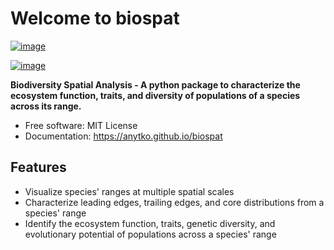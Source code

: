 # Welcome to biospat


[![image](https://img.shields.io/pypi/v/biospat.svg)](https://pypi.python.org/pypi/biospat)

[![image](https://pyup.io/repos/github/anytko/biospat/shield.svg)](https://pyup.io/repos/github/anytko/biospat)


**Biodiversity Spatial Analysis - A python package to characterize the ecosystem function, traits, and diversity of populations of a species across its range.**


-   Free software: MIT License
-   Documentation: <https://anytko.github.io/biospat>


## Features

-  Visualize species' ranges at multiple spatial scales
-  Characterize leading edges, trailing edges, and core distributions from a species' range
-  Identify the ecosystem function, traits, genetic diversity, and evolutionary potential of populations across a species' range
